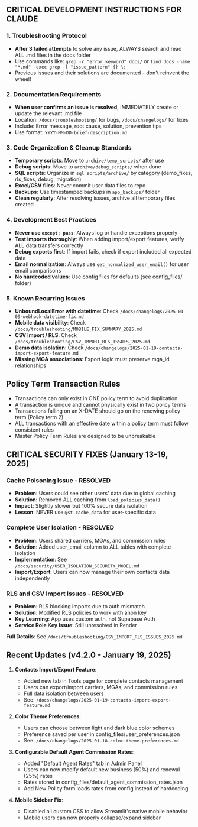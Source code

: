 ## CRITICAL DEVELOPMENT INSTRUCTIONS FOR CLAUDE

### 1. Troubleshooting Protocol
- **After 3 failed attempts** to solve any issue, ALWAYS search and read ALL .md files in the docs folder
- Use commands like: `grep -r "error_keyword" docs/` or `find docs -name "*.md" -exec grep -l "issue_pattern" {} \;`
- Previous issues and their solutions are documented - don't reinvent the wheel!

### 2. Documentation Requirements
- **When user confirms an issue is resolved**, IMMEDIATELY create or update the relevant .md file
- Location: `/docs/troubleshooting/` for bugs, `/docs/changelogs/` for fixes
- Include: Error message, root cause, solution, prevention tips
- Use format: `YYYY-MM-DD-brief-description.md`

### 3. Code Organization & Cleanup Standards
- **Temporary scripts**: Move to `archive/temp_scripts/` after use
- **Debug scripts**: Move to `archive/debug_scripts/` when done
- **SQL scripts**: Organize in `sql_scripts/archive/` by category (demo_fixes, rls_fixes, debug, migration)
- **Excel/CSV files**: Never commit user data files to repo
- **Backups**: Use timestamped backups in `app_backups/` folder
- **Clean regularly**: After resolving issues, archive all temporary files created

### 4. Development Best Practices
- **Never use `except: pass`**: Always log or handle exceptions properly
- **Test imports thoroughly**: When adding import/export features, verify ALL data transfers correctly
- **Debug exports first**: If import fails, check if export included all expected data
- **Email normalization**: Always use `get_normalized_user_email()` for user email comparisons
- **No hardcoded values**: Use config files for defaults (see config_files/ folder)

### 5. Known Recurring Issues
- **UnboundLocalError with datetime**: Check `/docs/changelogs/2025-01-09-webhook-datetime-fix.md`
- **Mobile data visibility**: Check `/docs/troubleshooting/MOBILE_FIX_SUMMARY_2025.md`
- **CSV Import / RLS**: Check `/docs/troubleshooting/CSV_IMPORT_RLS_ISSUES_2025.md`
- **Demo data isolation**: Check `/docs/changelogs/2025-01-19-contacts-import-export-feature.md`
- **Missing MGA associations**: Export logic must preserve mga_id relationships

## Policy Term Transaction Rules

- Transactions can only exist in ONE policy term to avoid duplication
- A transaction is unique and cannot physically exist in two policy terms
- Transactions falling on an X-DATE should go on the renewing policy term (Policy term 2)
- ALL transactions with an effective date within a policy term must follow consistent rules
- Master Policy Term Rules are designed to be unbreakable

## CRITICAL SECURITY FIXES (January 13-19, 2025)

### Cache Poisoning Issue - RESOLVED
- **Problem**: Users could see other users' data due to global caching
- **Solution**: Removed ALL caching from `load_policies_data()`
- **Impact**: Slightly slower but 100% secure data isolation
- **Lesson**: NEVER use `@st.cache_data` for user-specific data

### Complete User Isolation - RESOLVED
- **Problem**: Users shared carriers, MGAs, and commission rules
- **Solution**: Added user_email column to ALL tables with complete isolation
- **Implementation**: See `/docs/security/USER_ISOLATION_SECURITY_MODEL.md`
- **Import/Export**: Users can now manage their own contacts data independently

### RLS and CSV Import Issues - RESOLVED
- **Problem**: RLS blocking imports due to auth mismatch
- **Solution**: Modified RLS policies to work with anon key
- **Key Learning**: App uses custom auth, not Supabase Auth
- **Service Role Key Issue**: Still unresolved in Render

**Full Details**: See `/docs/troubleshooting/CSV_IMPORT_RLS_ISSUES_2025.md`

## Recent Updates (v4.2.0 - January 19, 2025)

1. **Contacts Import/Export Feature**:
   - Added new tab in Tools page for complete contacts management
   - Users can export/import carriers, MGAs, and commission rules
   - Full data isolation between users
   - See: `/docs/changelogs/2025-01-19-contacts-import-export-feature.md`

2. **Color Theme Preferences**:
   - Users can choose between light and dark blue color schemes
   - Preference saved per user in config_files/user_preferences.json
   - See: `/docs/changelogs/2025-01-18-color-theme-preferences.md`

3. **Configurable Default Agent Commission Rates**:
   - Added "Default Agent Rates" tab in Admin Panel
   - Users can now modify default new business (50%) and renewal (25%) rates
   - Rates stored in config_files/default_agent_commission_rates.json
   - Add New Policy form loads rates from config instead of hardcoding

4. **Mobile Sidebar Fix**: 
   - Disabled all custom CSS to allow Streamlit's native mobile behavior
   - Mobile users can now properly collapse/expand sidebar